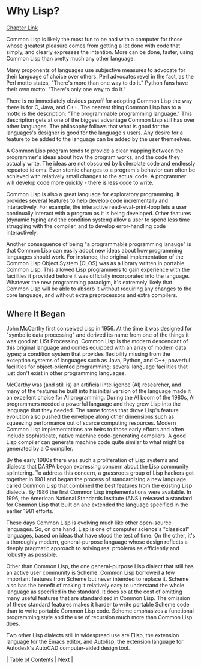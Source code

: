 # Why Lisp?
[Chapter Link](http://www.gigamonkeys.com/book/introduction-why-lisp.html)

Common Lisp is likely the most fun to be had with a computer for those whose greatest pleasure comes from getting a lot done with code that simply, and clearly expresses the intention. More can be done, faster, using Common Lisp than pretty much any other language.

Many proponents of languages use subjective measures to advocate for their language of choice over others. Perl advocates revel in the fact, as the Perl motto states, "There's more than one way to do it." Python fans have their own motto: "There's only one way to do it."

There is no immediately obvious payoff for adopting Common Lisp the way there is for C, Java, and C++. The nearest thing Common Lisp has to a motto is the description: "The programmable programming language." This description gets at one of the biggest advantage Common Lisp still has over other languages. The philosophy follows that what is good for the languages's designer is good for the language's users. Any desire for a feature to be added to the language can be added by the user themselves.

A Common Lisp program tends to provide a clear mapping between the programmer's ideas about how the program works, and the code they actually write. The ideas are not obscured by boilerplate code and endlessly repeated idioms. Even stemic changes to a program's behavior can often be achieved with relatively small changes to the actual code. A programmer will develop code more quickly - there is less code to write.

Common Lisp is also a great language for exploratory programming. It provides several features to help develop code incrementally and interactively. For example, the interactive read-eval-print-loop lets a user continually interact with a program as it is being developed. Other features (dynamic typing and the condition system) allow a user to spend less time struggling with the compiler, and to develop error-handling code interactively.

Another consequence of being "a programmable programming lanauge" is that Common Lisp can easily adopt new ideas about how programming languages should work. For instance, the original implementation of the Common Lisp Object System (CLOS) was as a library written in portable Common Lisp. This allowed Lisp programmers to gain experience with the facilities it provided before it was officially incorporated into the language. Whatever the new programming paradigm, it's extremely likely that Common Lisp will be able to absorb it without requiring any changes to the core language, and without extra preprocessors and extra compilers.

## Where It Began
John McCarthy first conceived Lisp in 1956. At the time it was designed for "symbolic data processing" and derived its name from one of the things it was good at: LISt Processing. Common Lisp is the modern descendant of this original language and comes equipped with an array of modern data types; a condition system that provides flexibility missing from the exception systems of languages such as Java, Python, and C++; powerful facilities for object-oriented programming; several language facilities that just don't exist in other programming languages.

McCarthy was (and still is) an artificial intelligence (AI) researcher, and many of the features he built into his initial version of the language made it an excellent choice for AI programming. During the AI boom of the 1980s, AI programmers needed a powerful language and they grew Lisp into the language that they needed. The same forces that drove Lisp's feature evolution also pushed the envelope along other dimensions such as squeezing performance out of scarce computing resources. Modern Common Lisp implementations are heirs to those early efforts and often include sophisticate, native machine code-generating compilers. A good Lisp compiler can generate machine code quite similar to what might be generated by a C compiler.

By the early 1980s there was such a proliferation of Lisp systems and dialects that DARPA began expressing concern about the Lisp community splintering. To address this concern, a grassroots group of Lisp hackers got together in 1981 and began the process of standardizing a new language called Common Lisp that combined the best features from the existing Lisp dialects. By 1986 the first Common Lisp implementations were available. In 1996, the American National Standards Institute (ANSI) released a standard for Common Lisp that built on ane extended the language specified in the earlier 1981 efforts.

These days Common Lisp is evolving much like other open-source languages. So, on one hand, Lisp is one of computer science's "classical" languages, based on ideas that have stood the test of time. On the other, it's a thoroughly modern, general-purpose language whose design reflects a deeply pragmatic approach to solving real problems as efficiently and robustly as possible.

Other than Common Lisp, the one general-purpose Lisp dialect that still has an active user community is Scheme. Common Lisp borrowed a few important features from Scheme but never intended to replace it. Scheme also has the benefit of making it relatively easy to understand the whole language as specified in the standard. It does so at the cost of omitting many useful features that are standardized in Common Lisp. The omission of these standard features makes it harder to write portable Scheme code than to write portable Common Lisp code. Scheme emphasizes a functional programming style and the use of recursion much more than Common Lisp does.

Two other Lisp dialects still in widespread use are Elisp, the extension language for the Emacs editor, and Autolisp, the extension language for Autodesk's AutoCAD computer-aided design tool.

| [Table of Contents](../README.md#table-of-contents) | Next |
